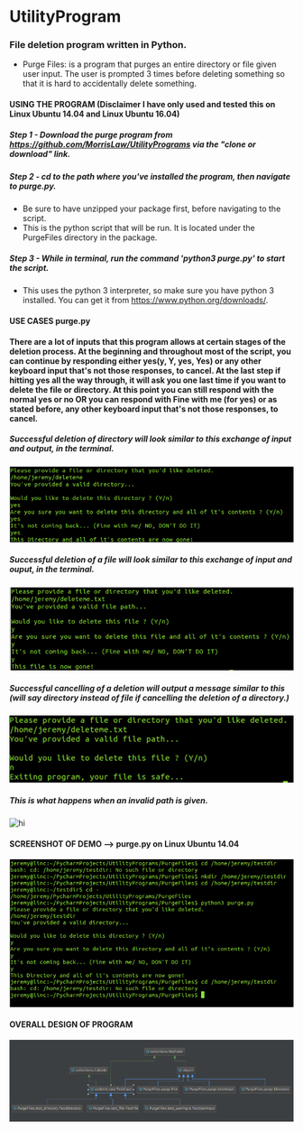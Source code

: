 # UtilityProgram
### File deletion program written in Python.

* Purge Files: is a program that purges an entire directory or file given user input. The user is prompted 3 times before deleting something so that it is hard to accidentally delete something. 

#### USING THE PROGRAM (Disclaimer I have only used and tested this on Linux Ubuntu 14.04 and Linux Ubuntu 16.04)
##### Step 1 - Download the purge program from https://github.com/MorrisLaw/UtilityPrograms via the "clone or download" link.
##### Step 2 - cd to the path where you've installed the program, then navigate to purge.py.
  * Be sure to have unzipped your package first, before navigating to the script.
  * This is the python script that will be run. It is located under the PurgeFiles directory in the package.
  
##### Step 3 - While in terminal, run the command 'python3 purge.py' to start the script. 
  * This uses the python 3 interpreter, so make sure you have python 3 installed. You can get it from https://www.python.org/downloads/.
  

#### USE CASES purge.py
#### There are a lot of inputs that this program allows at certain stages of the deletion process. At the beginning and throughout most of the script, you can continue by responding either yes(y, Y, yes, Yes) or any other keyboard input that's not those responses, to cancel. At the last step if hitting yes all the way through, it will ask you one last time if you want to delete the file or directory. At this point you can still respond with the normal yes or no OR you can respond with Fine with me (for yes) or as stated before, any other keyboard input that's not those responses, to cancel.

##### Successful deletion of directory will look similar to this exchange of input and output, in the terminal.
<img src="media/DeletingDirectory.png" alt="hi" class="inline"/>

##### Successful deletion of a file will look similar to this exchange of input and ouput, in the terminal.
<img src="media/DeletingFile.png" alt="hi" class="inline"/>

##### Successful cancelling of a deletion will output a message similar to this (will say directory instead of file if cancelling the deletion of a directory.)
<img src="media/NotDeletingFile.png" alt="hi" class="inline"/>

##### This is what happens when an invalid path is given.
<img src="media/media/InvalidPath.png" alt="hi" class="inline"/>

#### SCREENSHOT OF DEMO --> purge.py on Linux Ubuntu 14.04
<img src="media/FullProcessPurge.png" alt="hi" class="inline"/>

#### OVERALL DESIGN OF PROGRAM
![](https://github.com/MorrisLaw/UtilityPrograms/blob/master/media/DesignDiagram.png)
